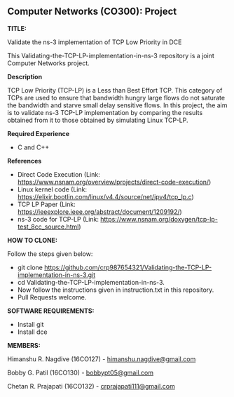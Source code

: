 ## Computer Networks (CO300): Project

**TITLE:**

Validate the ns-3 implementation of TCP Low Priority in DCE

This Validating-the-TCP-LP-implementation-in-ns-3 repository is a joint Computer Networks project.

**Description**

TCP Low Priority (TCP-LP) is a Less than Best Effort TCP. This category of TCPs are used to ensure
that bandwidth hungry large flows do not saturate the bandwidth and starve small delay sensitive flows.
In this project, the aim is to validate ns-3 TCP-LP implementation by comparing the results obtained from 
it to those obtained by simulating Linux TCP-LP. 

**Required Experience**

- C and C++

**References**

- Direct Code Execution (Link: https://www.nsnam.org/overview/projects/direct-code-execution/​) 
- Linux kernel code (Link: ​https://elixir.bootlin.com/linux/v4.4/source/net/ipv4/tcp_lp.c​) 
- TCP LP Paper (Link: ​https://ieeexplore.ieee.org/abstract/document/1209192/​) 
- ns-3 code for TCP-LP (Link: ​https://www.nsnam.org/doxygen/tcp-lp-test_8cc_source.html​)  

**HOW TO CLONE:**

Follow the steps given below: 
- git clone https://github.com/crp987654321/Validating-the-TCP-LP-implementation-in-ns-3.git 
- cd Validating-the-TCP-LP-implementation-in-ns-3.
- Now follow the instructions given in instruction.txt in this repository.
- Pull Requests welcome.

**SOFTWARE REQUIREMENTS:**

- Install git
- Install dce

**MEMBERS:**

Himanshu R. Nagdive (16CO127) - <himanshu.nagdive@gmail.com>

Bobby G. Patil (16CO130) - <bobbypt05@gmail.com>

Chetan R. Prajapati (16CO132) - <crprajapati111@gmail.com>
